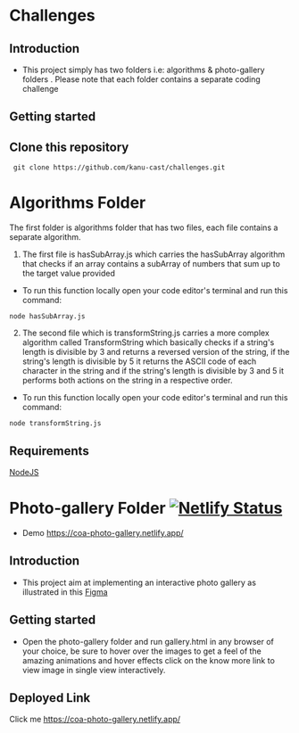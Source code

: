 # Challenges


## Introduction

* This project simply has two folders  i.e: algorithms & photo-gallery folders . Please note that each folder contains a separate coding challenge
  
## Getting started

## Clone this repository


```
 git clone https://github.com/kanu-cast/challenges.git
```

# Algorithms Folder

The first folder is algorithms folder that has two files, each file contains a separate algorithm. 

1. The first file is hasSubArray.js which carries the hasSubArray algorithm that checks if an array contains a subArray of numbers that sum up to the target value provided

* To run this function locally open your code editor's terminal and run this command:

```
node hasSubArray.js
```

2. The second file which is transformString.js carries a more complex algorithm called TransformString which basically checks if a string's length is divisible by 3 and returns a reversed version of the string, if the string's length is divisible by 5 it returns the ASCII code of each character in the string and if the string's length is divisible by 3 and 5 it performs both actions on the string in a respective order.

* To run this function locally open your code editor's terminal and run this command:

```
node transformString.js
```

## Requirements

[NodeJS](https://nodejs.org/en/)



# Photo-gallery Folder [![Netlify Status](https://api.netlify.com/api/v1/badges/05315896-55cd-4299-9144-a60f4e7bba17/deploy-status)](https://app.netlify.com/sites/coa-photo-gallery/deploys)

* Demo https://coa-photo-gallery.netlify.app/

## Introduction

* This project aim at implementing an interactive photo gallery as illustrated in this [Figma](https://www.figma.com/design/XF6xlvvHBv12WFveDjVoso/COA-Take-home-Challenge?node-id=0-1&t=fw1w2AjG9MySbmet-0)

  
## Getting started
* Open the photo-gallery folder and run gallery.html in any browser of your choice, be sure to hover over the images to get a feel of the amazing animations and hover effects click on the know more link to view image in single view interactively.

## Deployed Link
Click me https://coa-photo-gallery.netlify.app/

